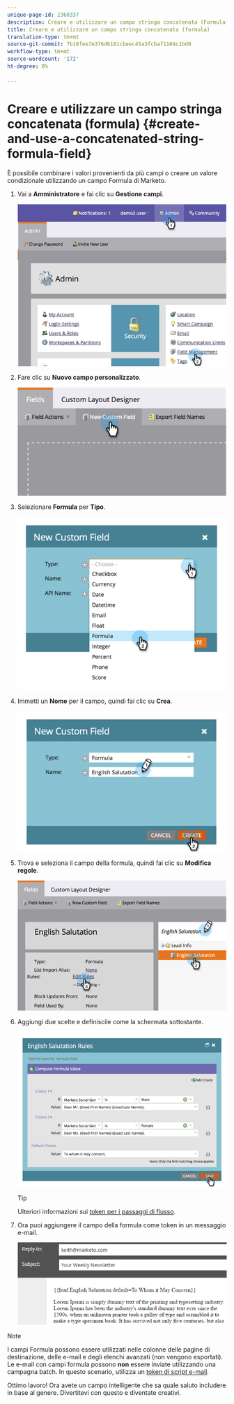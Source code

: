 ```yaml
---
unique-page-id: 2360337
description: Creare e utilizzare un campo stringa concatenata (Formula) - Documenti Marketo - Documentazione del prodotto
title: Creare e utilizzare un campo stringa concatenata (formula)
translation-type: tm+mt
source-git-commit: 7b18fee7e376d6101cbeec45a3fcbaf1104c1bd0
workflow-type: tm+mt
source-wordcount: '172'
ht-degree: 0%

---
```



# Creare e utilizzare un campo stringa concatenata (formula) {#create-and-use-a-concatenated-string-formula-field}

È possibile combinare i valori provenienti da più campi o creare un valore condizionale utilizzando un campo Formula di Marketo.

1. Vai a **Amministratore** e fai clic su **Gestione campi**.

   ![](assets/image2014-9-19-9-3a44-3a58.png)

1. Fare clic su **Nuovo campo personalizzato**.

   ![](assets/image2014-9-19-9-3a45-3a8.png)

1. Selezionare **Formula** per **Tipo**.

   ![](assets/image2014-9-19-9-3a45-3a17.png)

1. Immetti un **Nome** per il campo, quindi fai clic su **Crea**.

   ![](assets/image2014-9-19-9-3a46-3a0.png)

1. Trova e seleziona il campo della formula, quindi fai clic su **Modifica regole**.

   ![](assets/image2014-9-19-9-3a46-3a13.png)

1. Aggiungi due scelte e definiscile come la schermata sottostante.

   ![](assets/image2014-9-19-9-3a46-3a25.png)

   >[!TIP]
   >
   >Ulteriori informazioni sui [token per i passaggi di flusso](/help/marketo/product-docs/core-marketo-concepts/smart-campaigns/flow-actions/use-tokens-in-flow-steps.md).

1. Ora puoi aggiungere il campo della formula come token in un messaggio e-mail.

   ![](assets/seven.png)

>[!NOTE]
>
>I campi Formula possono essere utilizzati nelle colonne delle pagine di destinazione, delle e-mail e degli elenchi avanzati (non vengono esportati). Le e-mail con campi formula possono **non** essere inviate utilizzando una campagna batch. In questo scenario, utilizza un [token di script e-mail](/help/marketo/product-docs/email-marketing/general/using-tokens/create-an-email-script-token.md).

Ottimo lavoro! Ora avete un campo intelligente che sa quale saluto includere in base al genere. Divertitevi con questo e diventate creativi.
